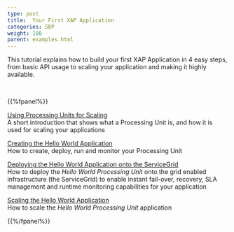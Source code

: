 ```yaml
---
type: post
title:  Your First XAP Application
categories: SBP
weight: 100
parent: examples.html
---
```



This tutorial explains how to build your first XAP Application in 4 easy steps, from basic API usage to scaling your application and making it highly available.

<br>

{{%fpanel%}}


[Using Processing Units for Scaling](./first-xap-app-step-1.html)<br>
A short introduction that shows what a Processing Unit is, and how it is used for scaling your applications

[Creating the Hello World Application](./first-xap-app-step-2.html)<br>
How to create, deploy, run and monitor your Processing Unit

[Deploying the Hello World Application onto the ServiceGrid](./first-xap-app-step-2.html)<br>
How to deploy the _Hello World Processing Unit_ onto the grid enabled infrastructure (the ServiceGrid) to enable instant fail-over, recovery, SLA management and runtime monitoring capabilities for your application

[Scaling the Hello World Application](./first-xap-app-step-3.html)<br>
How to scale the _Hello World Processing Unit_ application

{{%/fpanel%}}

